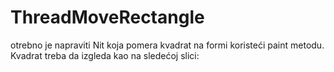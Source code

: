 # ThreadMoveRectangle
otrebno je napraviti Nit koja pomera kvadrat na formi koristeći paint metodu. Kvadrat treba da izgleda kao na sledećoj slici:
